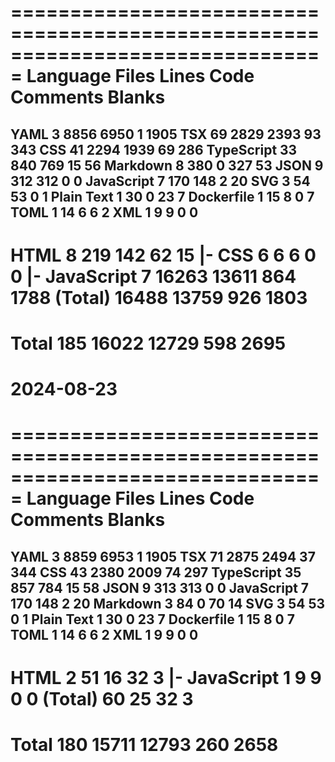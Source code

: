 ===============================================================================
 Language            Files        Lines         Code     Comments       Blanks
===============================================================================
 YAML                    3         8856         6950            1         1905
 TSX                    69         2829         2393           93          343
 CSS                    41         2294         1939           69          286
 TypeScript             33          840          769           15           56
 Markdown                8          380            0          327           53
 JSON                    9          312          312            0            0
 JavaScript              7          170          148            2           20
 SVG                     3           54           53            0            1
 Plain Text              1           30            0           23            7
 Dockerfile              1           15            8            0            7
 TOML                    1           14            6            6            2
 XML                     1            9            9            0            0
-------------------------------------------------------------------------------
 HTML                    8          219          142           62           15
 |- CSS                  6            6            6            0            0
 |- JavaScript           7        16263        13611          864         1788
 (Total)                          16488        13759          926         1803
===============================================================================
 Total                 185        16022        12729          598         2695
===============================================================================

# 2024-08-23

===============================================================================
 Language            Files        Lines         Code     Comments       Blanks
===============================================================================
 YAML                    3         8859         6953            1         1905
 TSX                    71         2875         2494           37          344
 CSS                    43         2380         2009           74          297
 TypeScript             35          857          784           15           58
 JSON                    9          313          313            0            0
 JavaScript              7          170          148            2           20
 Markdown                3           84            0           70           14
 SVG                     3           54           53            0            1
 Plain Text              1           30            0           23            7
 Dockerfile              1           15            8            0            7
 TOML                    1           14            6            6            2
 XML                     1            9            9            0            0
-------------------------------------------------------------------------------
 HTML                    2           51           16           32            3
 |- JavaScript           1            9            9            0            0
 (Total)                             60           25           32            3
===============================================================================
 Total                 180        15711        12793          260         2658
===============================================================================
